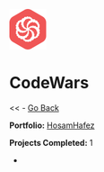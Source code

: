 ![Codewars Icon](codewars.svg)
# CodeWars

<< - [Go Back](../README.md)

**Portfolio:** [HosamHafez](https://www.codewars.com/users/claramaq)

**Projects Completed:** 1
- []()
